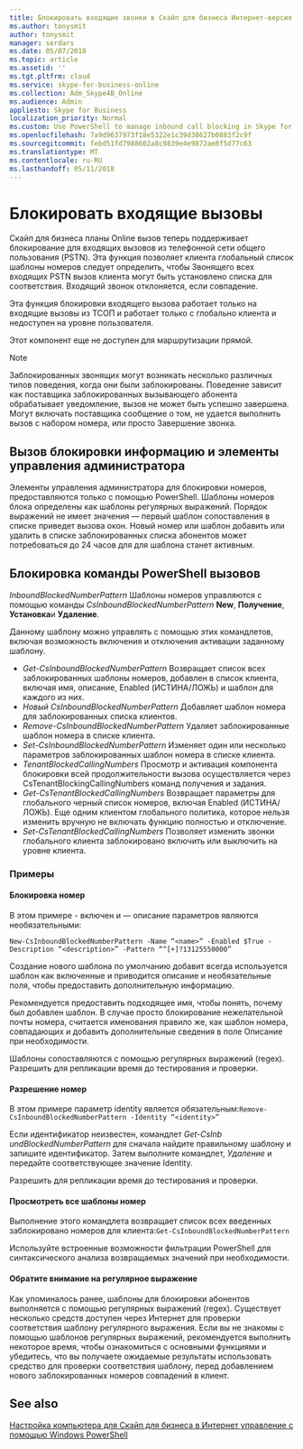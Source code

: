 ```yaml
---
title: Блокировать входящие звонки в Скайп для бизнеса Интернет-версия
ms.author: tonysmit
author: tonysmit
manager: serdars
ms.date: 05/07/2018
ms.topic: article
ms.assetid: ''
ms.tgt.pltfrm: cloud
ms.service: skype-for-business-online
ms.collection: Adm_Skype4B_Online
ms.audience: Admin
appliesto: Skype for Business
localization_priority: Normal
ms.custom: Use PowerShell to manage inbound call blocking in Skype for Business Online.
ms.openlocfilehash: 7a9d9637973f18e5322e1c39d38627b0883f2c9f
ms.sourcegitcommit: febd51fd7988602a8c9839e4e9872ae8f5d77c63
ms.translationtype: MT
ms.contentlocale: ru-RU
ms.lasthandoff: 05/11/2018
---
```

 # <a name="block-inbound-calls"></a>Блокировать входящие вызовы

Скайп для бизнеса планы Online вызов теперь поддерживает блокирование для входящих вызовов из телефонной сети общего пользования (PSTN). Эта функция позволяет клиента глобальный список шаблоны номеров следует определить, чтобы Звонящего всех входящих PSTN вызов клиента могут быть установлено списка для соответствия. Входящий звонок отклоняется, если совпадение. 

Эта функция блокировки входящего вызова работает только на входящие вызовы из ТСОП и работает только с глобально клиента и недоступен на уровне пользователя.

Этот компонент еще не доступен для маршрутизации прямой.

>[!NOTE]
 Заблокированных звонящих могут возникать несколько различных типов поведения, когда они были заблокированы. Поведение зависит как поставщика заблокированных вызывающего абонента обрабатывает уведомление, вызов не может быть успешно завершена. Могут включать поставщика сообщение о том, не удается выполнить вызов с набором номера, или просто Завершение звонка.

## <a name="call-blocking-admin-controls-and-information"></a>Вызов блокировки информацию и элементы управления администратора
Элементы управления администратора для блокировки номеров, предоставляются только с помощью PowerShell. Шаблоны номеров блока определены как шаблоны регулярных выражений. Порядок выражений не имеет значения — первый шаблон сопоставления в списке приведет вызова окон. Новый номер или шаблон добавить или удалить в списке заблокированных списка абонентов может потребоваться до 24 часов для для шаблона станет активным.
## <a name="call-blocking-powershell-commands"></a>Блокировка команды PowerShell вызовов

*InboundBlockedNumberPattern* Шаблоны номеров управляются с помощью команды *CsInboundBlockedNumberPattern* **New**, **Получение**, **Установка**и **Удаление**.  

Данному шаблону можно управлять с помощью этих командлетов, включая возможность включения и отключения активации заданному шаблону.
- *Get-CsInboundBlockedNumberPattern* Возвращает список всех заблокированных шаблоны номеров, добавлен в список клиента, включая имя, описание, Enabled (ИСТИНА/ЛОЖЬ) и шаблон для каждого из них.
- *Новый CsInboundBlockedNumberPattern* Добавляет шаблон номера для заблокированных списка клиентов.
- *Remove-CsInboundBlockedNumberPattern* Удаляет заблокированные шаблон номера в списке клиента.
- *Set-CsInboundBlockedNumberPattern* Изменяет один или несколько параметров заблокированных шаблон номера в списке клиента.
- *TenantBlockedCallingNumbers* Просмотр и активация компонента блокировки всей продолжительности вызова осуществляется через CsTenantBlockingCallingNumbers команд получения и задания. 
- *Get-CsTenantBlockedCallingNumbers* Возвращает параметры для глобального черный список номеров, включая Enabled (ИСТИНА/ЛОЖЬ). Еще одним клиентом глобального политика, которое нельзя изменить вручную не включать функцию полностью и отключение.
- *Set-CsTenantBlockedCallingNumbers* Позволяет изменить звонки глобального клиента заблокировано включить или выключить на уровне клиента.

### <a name="examples"></a>Примеры
#### <a name="blocking-a-number"></a>Блокировка номер

В этом примере - включен и — описание параметров являются необязательными:

`New-CsInboundBlockedNumberPattern -Name “<name>” -Enabled $True -Description “<description>” -Pattern “^[+]?13125550000”`

 Создание нового шаблона по умолчанию добавит всегда используется шаблон как включенные и приводится описание и необязательные поля, чтобы предоставить дополнительную информацию. 

Рекомендуется предоставить подходящее имя, чтобы понять, почему был добавлен шаблон. В случае просто блокирование нежелательной почты номера, считается именования правило же, как шаблон номера, совпадающих и добавить дополнительные сведения в поле Описание при необходимости.

Шаблоны сопоставляются с помощью регулярных выражений (regex). Разрешить для репликации время до тестирования и проверки.

#### <a name="allowing-a-number"></a>Разрешение номер

В этом примере параметр identity является обязательным:`Remove-CsInboundBlockedNumberPattern -Identity “<identity>”`
 
Если идентификатор неизвестен, командлет *Get-CsInb undBlockedNumberPattern* для сначала найдите правильному шаблону и запишите идентификатор. Затем выполните командлет, *Удаление* и передайте соответствующее значение Identity.

Разрешить для репликации время до тестирования и проверки.
#### <a name="view-all-number-patterns"></a>Просмотреть все шаблоны номер
Выполнение этого командлета возвращает список всех введенных заблокировано номеров для клиента:`Get-CsInboundBlockedNumberPattern`

Используйте встроенные возможности фильтрации PowerShell для синтаксического анализа возвращаемых значений при необходимости.

#### <a name="a-note-on-regex"></a>Обратите внимание на регулярное выражение
Как упоминалось ранее, шаблоны для блокировки абонентов выполняется с помощью регулярных выражений (regex). Существует несколько средств доступен через Интернет для проверки соответствия шаблону регулярного выражения. Если вы не знакомы с помощью шаблонов регулярных выражений, рекомендуется выполнить некоторое время, чтобы ознакомиться с основными функциями и убедитесь, что вы получаете ожидаемые результаты использовать средство для проверки соответствия шаблону, перед добавлением нового заблокированных номеров совпадений в клиент. 

## <a name="related-topics"></a>See also
[Настройка компьютера для Скайп для бизнеса в Интернет управление с помощью Windows PowerShell](https://docs.microsoft.com/en-us/SkypeForBusiness/set-up-your-computer-for-windows-powershell/set-up-your-computer-for-windows-powershell )
